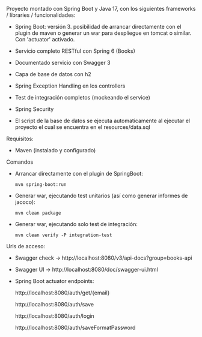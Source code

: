 Proyecto montado con Spring Boot y Java 17, con los siguientes frameworks / libraries / funcionalidades:

 - Spring Boot: versión 3. posibilidad de arrancar directamente con el plugin de maven o generar un war para despliegue en 
 tomcat o similar. Con 'actuator' activado.

 - Servicio completo RESTful con Spring 6 (Books)

 - Documentado servicio con Swagger 3

 - Capa de base de datos con h2

 - Spring Exception Handling en los controllers

 - Test de integración completos (mockeando el service)

 - Spring Security
 
 - El script de la base de datos se ejecuta automaticamente al ejecutar el proyecto el cual se encuentra en el resources/data.sql


Requisitos:

 - Maven (instalado y configurado)


Comandos

 - Arrancar directamente con el plugin de SpringBoot:
 
    ```
    mvn spring-boot:run
    ```
  
  
 - Generar war, ejecutando test unitarios (así como generar informes de jacoco):
 
    ```
    mvn clean package
    ```


 - Generar war, ejecutando solo test de integración:
 
    ```
    mvn clean verify -P integration-test
    ```


Urls de acceso:

 - Swagger check -> http://localhost:8080/v3/api-docs?group=books-api

 - Swagger UI    -> http://localhost:8080/doc/swagger-ui.html

 - Spring Boot actuator endpoints:

     http://localhost:8080/auth/get/{email}

     http://localhost:8080/auth/save

     http://localhost:8080/auth/login
     
     http://localhost:8080/auth/saveFormatPassword
 
